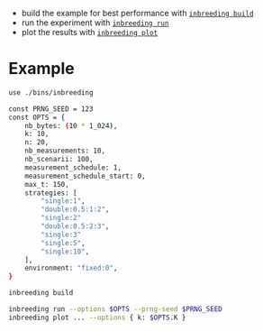 - build the example for best performance with [`inbreeding build`](./build.nu)
- run the experiment with [`inbreeding run`](./run.nu)
- plot the results with [`inbreeding plot`](./plot.nu)

# Example
```bash
use ./bins/inbreeding
```
```bash
const PRNG_SEED = 123
const OPTS = {
    nb_bytes: (10 * 1_024),
    k: 10,
    n: 20,
    nb_measurements: 10,
    nb_scenarii: 100,
    measurement_schedule: 1,
    measurement_schedule_start: 0,
    max_t: 150,
    strategies: [
        "single:1",
        "double:0.5:1:2",
        "single:2"
        "double:0.5:2:3",
        "single:3"
        "single:5",
        "single:10",
    ],
    environment: "fixed:0",
}
```
```bash
inbreeding build
```
```bash
inbreeding run --options $OPTS --prng-seed $PRNG_SEED
inbreeding plot ... --options { k: $OPTS.K }
```
